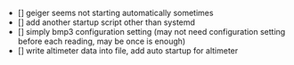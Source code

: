 - [] geiger seems not starting automatically sometimes
- [] add another startup script other than systemd
- [] simply bmp3 configuration setting (may not need configuration setting before each reading, may be once is enough)
- [] write altimeter data into file, add auto startup for altimeter
